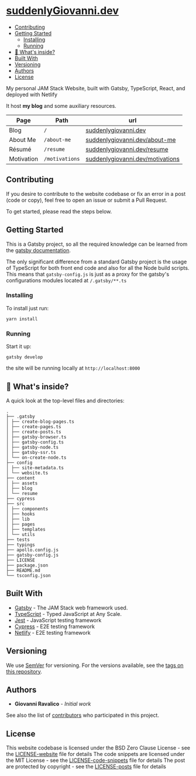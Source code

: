 # [suddenlyGiovanni.dev]

- [Contributing](#contributing)
- [Getting Started](#getting-started)
  - [Installing](#installing)
  - [Running](#running)
- [🧐 What's inside?](#---what-s-inside-)
- [Built With](#built-with)
- [Versioning](#versioning)
- [Authors](#authors)
- [License](#license)

My personal JAM Stack Website, built with Gatsby, TypeScript, React, and deployed with Netlify

It host **my blog** and some auxiliary resources.

| Page       | Path           | url                                                                              |
| ---------- | -------------- | -------------------------------------------------------------------------------- |
| Blog       | `/`            | [suddenlygiovanni.dev](https://www.suddenlygiovanni.dev)                         |
| About Me   | `/about-me`    | [suddenlygiovanni.dev/about-me](https://www.suddenlygiovanni.dev/about-me)       |
| Résumé     | `/resume`      | [suddenlygiovanni.dev/resume](https://www.suddenlygiovanni.dev/resume)           |
| Motivation | `/motivations` | [suddenlygiovanni.dev/motivations](https://www.suddenlygiovanni.dev/motivations) |

## Contributing

If you desire to contribute to the website codebase or fix an error in a post (code or copy), feel free to open an issue or submit a Pull Request.

To get started, please read the steps below.

## Getting Started

This is a Gatsby project, so all the required knowledge can be learned from the [gatsby documentation](https://www.gatsbyjs.org/docs/).

The only significant difference from a standard Gatsby project is the usage of TypeScript for both front end code and also for all the Node build scripts.
This means that `gatsby-config.js` is just as a proxy for the gatsby's configurations modules located at `/.gatsby/**.ts`

### Installing

To install just run:

```shell
yarn install
```

### Running

Start it up:

```shell
gatsby develop
```

the site will be running locally at `http://localhost:8000`

## 🧐 What's inside?

A quick look at the top-level files and directories:

```shell
.
├── .gatsby
│ ├── create-blog-pages.ts
│ ├── create-pages.ts
│ ├── create-posts.ts
│ ├── gatsby-browser.ts
│ ├── gatsby-config.ts
│ ├── gatsby-node.ts
│ ├── gatsby-ssr.ts
│ └── on-create-node.ts
├── config
│ ├── site-metadata.ts
│ └── website.ts
├── content
│ ├── assets
│ ├── blog
│ └── resume
├── cypress
├── src
│ ├── components
│ ├── hooks
│ ├── lib
│ ├── pages
│ ├── templates
│ └── utils
├── tests
├── typings
├── apollo.config.js
├── gatsby-config.js
├── LICENSE
├── package.json
├── README.md
└── tsconfig.json
```

## Built With

- [Gatsby] - The JAM Stack web framework used.
- [TypeScript] - Typed JavaScript at Any Scale.
- [Jest] - JavaScript testing framework
- [Cypress] - E2E testing framework
- [Netlify] - E2E testing framework

## Versioning

We use [SemVer] for versioning. For the versions available, see the [tags on this repository](https://github.com/your/project/tags).

## Authors

- **Giovanni Ravalico** - _Initial work_

See also the list of [contributors] who participated in this project.

## License

This website codebase is licensed under the BSD Zero Clause License - see the [LICENSE-website] file for details
The code snippets are licensed under the MIT License - see the [LICENSE-code-snippets] file for details
The post are protected by copyright - see the [LICENSE-posts] file for details

[suddenlygiovanni.dev]: https://overreacted.io/
[gatsby]: https://www.gatsbyjs.org
[typescript]: https://www.typescriptlang.org
[jest]: https://jestjs.io
[cypress]: https://www.cypress.io
[netlify]: https://www.netlify.com
[semver]: http://semver.org/
[contributors]: https://github.com/your/project/contributors
[license-website]: LICENSE-website.md
[license-code-snippets]: LICENSE-code-snippets.md
[license-posts]: LICENSE-posts.md
